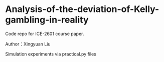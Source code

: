 # Analysis-of-the-deviation-of-Kelly-gambling-in-reality
Code repo for ICE-2601 course paper.

Author：Xingyuan Liu

Simulation experiments via practical.py files
